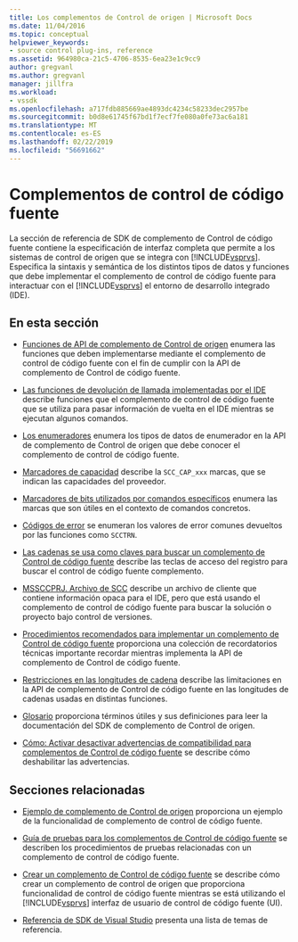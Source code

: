 ```yaml
---
title: Los complementos de Control de origen | Microsoft Docs
ms.date: 11/04/2016
ms.topic: conceptual
helpviewer_keywords:
- source control plug-ins, reference
ms.assetid: 964980ca-21c5-4706-8535-6ea23e1c9cc9
author: gregvanl
ms.author: gregvanl
manager: jillfra
ms.workload:
- vssdk
ms.openlocfilehash: a717fdb885669ae4893dc4234c58233dec2957be
ms.sourcegitcommit: b0d8e61745f67bd1f7ecf7fe080a0fe73ac6a181
ms.translationtype: MT
ms.contentlocale: es-ES
ms.lasthandoff: 02/22/2019
ms.locfileid: "56691662"
---
```

# <a name="source-control-plug-ins"></a>Complementos de control de código fuente
La sección de referencia de SDK de complemento de Control de código fuente contiene la especificación de interfaz completa que permite a los sistemas de control de origen que se integra con [!INCLUDE[vsprvs](../code-quality/includes/vsprvs_md.md)]. Especifica la sintaxis y semántica de los distintos tipos de datos y funciones que debe implementar el complemento de control de código fuente para interactuar con el [!INCLUDE[vsprvs](../code-quality/includes/vsprvs_md.md)] el entorno de desarrollo integrado (IDE).

## <a name="in-this-section"></a>En esta sección
- [Funciones de API de complemento de Control de origen](../extensibility/source-control-plug-in-api-functions.md) enumera las funciones que deben implementarse mediante el complemento de control de código fuente con el fin de cumplir con la API de complemento de Control de código fuente.

- [Las funciones de devolución de llamada implementadas por el IDE](../extensibility/callback-functions-implemented-by-the-ide.md) describe funciones que el complemento de control de código fuente que se utiliza para pasar información de vuelta en el IDE mientras se ejecutan algunos comandos.

- [Los enumeradores](../extensibility/enumerators.md) enumera los tipos de datos de enumerador en la API de complemento de Control de origen que debe conocer el complemento de control de código fuente.

- [Marcadores de capacidad](../extensibility/capability-flags.md) describe la `SCC_CAP_xxx` marcas, que se indican las capacidades del proveedor.

- [Marcadores de bits utilizados por comandos específicos](../extensibility/bitflags-used-by-specific-commands.md) enumera las marcas que son útiles en el contexto de comandos concretos.

- [Códigos de error](../extensibility/error-codes.md) se enumeran los valores de error comunes devueltos por las funciones como `SCCTRN`.

- [Las cadenas se usa como claves para buscar un complemento de Control de código fuente](../extensibility/strings-used-as-keys-for-finding-a-source-control-plug-in.md) describe las teclas de acceso del registro para buscar el control de código fuente complemento.

- [MSSCCPRJ. Archivo de SCC](../extensibility/mssccprj-scc-file.md) describe un archivo de cliente que contiene información opaca para el IDE, pero que está usando el complemento de control de código fuente para buscar la solución o proyecto bajo control de versiones.

- [Procedimientos recomendados para implementar un complemento de Control de código fuente](../extensibility/best-practices-for-implementing-a-source-control-plug-in.md) proporciona una colección de recordatorios técnicas importante recordar mientras implementa la API de complemento de Control de código fuente.

- [Restricciones en las longitudes de cadena](../extensibility/restrictions-on-string-lengths.md) describe las limitaciones en la API de complemento de Control de código fuente en las longitudes de cadenas usadas en distintas funciones.

- [Glosario](../extensibility/source-control-plug-in-glossary.md) proporciona términos útiles y sus definiciones para leer la documentación del SDK de complemento de Control de origen.

- [Cómo: Activar desactivar advertencias de compatibilidad para complementos de Control de código fuente](../extensibility/how-to-turn-off-compatibility-warnings-for-source-control-plug-ins.md) se describe cómo deshabilitar las advertencias.

## <a name="related-sections"></a>Secciones relacionadas
- [Ejemplo de complemento de Control de origen](https://www.microsoft.com/download/details.aspx?id=55984) proporciona un ejemplo de la funcionalidad de complemento de control de código fuente.

- [Guía de pruebas para los complementos de Control de código fuente](../extensibility/internals/test-guide-for-source-control-plug-ins.md) se describen los procedimientos de pruebas relacionadas con un complemento de control de código fuente.

- [Crear un complemento de Control de código fuente](../extensibility/internals/creating-a-source-control-plug-in.md) se describe cómo crear un complemento de control de origen que proporciona funcionalidad de control de código fuente mientras se está utilizando el [!INCLUDE[vsprvs](../code-quality/includes/vsprvs_md.md)] interfaz de usuario de control de código fuente (UI).

- [Referencia de SDK de Visual Studio](../extensibility/visual-studio-sdk-reference.md) presenta una lista de temas de referencia.
